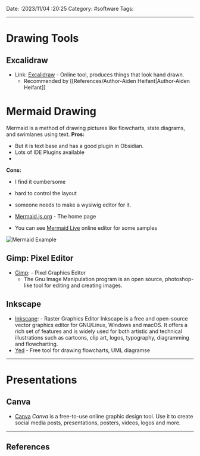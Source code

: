 Date: :2023/11/04 :20:25
Category: #software
Tags: 

----
# Drawing Tools


## Excalidraw
* Link:  [Excalidraw](https://excalidraw.com/) - Online tool, produces things that look hand drawn. 
	* Recommended by [[References/Author-Aiden Heifant|Author-Aiden Heifant]]

# Mermaid Drawing 
Mermaid is a method of drawing pictures like flowcharts, state diagrams, and swimlanes using text.
**Pros:**
* But it is text base and has a good plugin in Obsidian. 
* Lots of IDE Plugins available
* 
**Cons:**  
* I find it cumbersome 
* hard to control the layout
* someone needs to make a wysiwig editor for it.  

* [Mermaid.js.org](https://mermaid.js.org/) - The home page
* You can see [Mermaid Live](https://mermaid.live/edit) online editor for some samples 

![Mermaid Example](../../Files/Drawing%20Tools-Mermaid-SamplesLiveEditor.png)



## Gimp: Pixel Editor 
* [Gimp](https://www.gimp.org/):  - Pixel Graphics Editor
	* The Gnu Image Manipulation program is an open source, photoshop-like tool for editing and creating images. 

## Inkscape
* [Inkscape](https://inkscape.org/):  - Raster Graphics Editor
	  Inkscape is a free and open-source vector graphics editor for GNU/Linux, Windows and macOS. It offers a rich set of features and is widely used for both artistic and technical illustrations such as cartoons, clip art, logos, typography, diagramming and flowcharting.
* [Yed](https://www.yworks.com/products/yed) - Free tool for drawing flowcharts, UML diagramse


----
# Presentations 

## Canva
* [Canva](https://www.canva.com/) _Canva_ is a free-to-use online graphic design tool. Use it to create social media posts, presentations, posters, videos, logos and more.

---
## References
